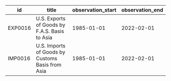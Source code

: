| id      | title                                            | observation_start   | observation_end   |
|---------|--------------------------------------------------|---------------------|-------------------|
| EXP0016 | U.S. Exports of Goods by F.A.S. Basis to Asia    | 1985-01-01          | 2022-02-01        |
| IMP0016 | U.S. Imports of Goods by Customs Basis from Asia | 1985-01-01          | 2022-02-01        |